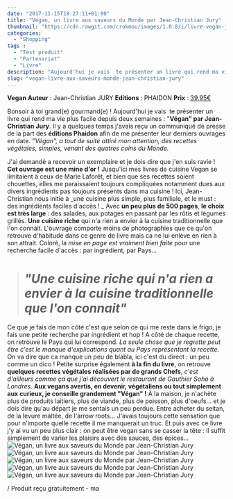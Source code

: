```yaml
---
date: "2017-11-15T18:27:11+01:00"
title: "Végan, un livre aux saveurs du Monde par Jean-Christian Jury"
thumbnail: "https://cdn.rawgit.com/crokmou/images/1.0.8/i/livre-vegan-jean-christian-jury-phaidon-crokmou-blog-belge-cuisine-voyage-01.jpg"
categories:
  - "Shopping"
tags :
  - "Test produit"
  - "Partenariat"
  - "Livre"
description: "Aujourd'hui je vais  te présenter un livre qui rend ma vie plus facile depuis deux semaines : **Végan par Jean-Christian Jury**."
slug: "vegan-livre-aux-saveurs-monde-jean-christian-jury"
---
```


**Vegan** **Auteur** : Jean-Christian JURY **Editions** : PHAIDON **Prix** : [39,95€](http://de.phaidon.com/store/food-cook/vegan-le-livre-de-cuisine-vegetalienne-9780714874937/)

Bonsoir à toi grand(e) gourmand(e) ! Aujourd'hui je vais  te présenter un livre qui rend ma vie plus facile depuis deux semaines : "**Végan" par Jean-Christian Jury**. Il y a quelques temps j'avais reçu un communiqué de presse de la part des **éditions Phaidon** afin de me présenter leur derniers ouvrages en date. "_Végan", a tout de suite attiré mon attention, des recettes végétales, simples, venant des quatres coins du Monde._

J'ai demandé a recevoir un exemplaire et je dois dire que j'en suis ravie ! **Cet ouvrage est une mine d'or !** Jusqu'ici mes livres de cuisine Vegan se limitaient à ceux de Marie Laforêt, et bien que ses recettes soient chouettes, elles me paraissaient toujours compliquées notamment dues aux divers ingrédients pas toujours présents dans ma cuisine ! Ici, Jean-Christian nous initie à _une cuisine plus simple, plus familiale, et le must : des ingrédients faciles d'accès ! _ Avec **un peu plus de 500 pages**, **le choix est très large** : des salades, aux potages en passant par les rôtis et légumes grillés. **Une** **cuisine riche** qui n'a rien a envier à la cuisine traditionnelle que l'on connait. L'ouvrage comporte moins de photographies que ce qu'on retrouve d'habitude dans ce genre de livre mais ca ne lui enlève en rien à son attrait. Coloré, la _mise en page est vraiment bien faite_ pour une recherche facile d'accès : par ingrédient, par Pays...

> # _**"Une** **cuisine riche** qui n'a rien a envier à la cuisine traditionnelle que l'on connait"_

Ce que je fais de mon côté c'est que selon ce qui me reste dans le frigo, je fais une petite recherche par ingrédient et hop ! A côté de chaque recette, on retrouve le Pays qui lui correspond. _La seule chose que je regrette peut être c'est le manque d'explications quant au Pays représentant la recette_. On va dire que ca manque un peu de blabla, ici c'est du direct : un peu comme un dico ! Petite surprise également **à la fin du livre**, on retrouve **quelques recettes végétales réalisées par de grands Chefs**, _c'est d'ailleurs comme ça que j'ai découvert le restaurant de Gauthier Soho à Londres._ **Aux vegans avertis, en devenir, végétaliens ou tout simplement aux curieux, je conseille grandement "Végan" !** À la maison, je n'achète plus de produits laitiers, plus de viande, plus de poisson, plus d'oeufs... et je dois dire qu'au départ je me sentais un peu perdue. Entre acheter du seitan, de la levure maltée, de l'arrow roots... J'avais toujours cette sensation que pour n'importe quelle recette il me manquerait un truc. Et puis avec ce livre j'y ai vu un peu plus clair : on peut être vegan sans se casser la tête : il suffit simplement de varier les plaisirs avec des sauces, des épices... ![Végan, un livre aux saveurs du Monde par Jean-Christian Jury](https://cdn.rawgit.com/crokmou/images/1.0.8/i/livre-vegan-jean-christian-jury-phaidon-crokmou-blog-belge-cuisine-voyage-06.jpg) ![Végan, un livre aux saveurs du Monde par Jean-Christian Jury](https://cdn.rawgit.com/crokmou/images/1.0.8/i/livre-vegan-jean-christian-jury-phaidon-crokmou-blog-belge-cuisine-voyage-02.jpg) ![Végan, un livre aux saveurs du Monde par Jean-Christian Jury](https://cdn.rawgit.com/crokmou/images/1.0.8/i/livre-vegan-jean-christian-jury-phaidon-crokmou-blog-belge-cuisine-voyage-03.jpg) ![Végan, un livre aux saveurs du Monde par Jean-Christian Jury](https://cdn.rawgit.com/crokmou/images/1.0.8/i/livre-vegan-jean-christian-jury-phaidon-crokmou-blog-belge-cuisine-voyage-04.jpg) ![Végan, un livre aux saveurs du Monde par Jean-Christian Jury](https://cdn.rawgit.com/crokmou/images/1.0.8/i/livre-vegan-jean-christian-jury-phaidon-crokmou-blog-belge-cuisine-voyage-05.jpg)

/ Produit reçu gratuitement - ma
